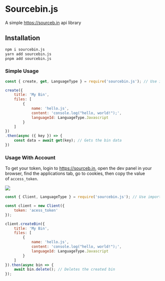 # Sourcebin.js

A simple https://sourceb.in api library

## Installation

```bash
npm i sourcebin.js
yarn add sourcebin.js
pnpm add sourcebin.js
```

### Simple Usage

```js
const { create, get, LanguageType } = require('sourcebin.js'); // Use import for ES Modules

create({
    title: 'My Bin',
    files: [
        {
            name: 'hello.js',
            content: 'console.log("hello, world!");',
            languageId: LanguageType.Javascript
        }
    ]
})
.then(async ({ key }) => {
    const data = await get(key); // Gets the bin data
})
```

### Usage With Account

To get your token, login to https://sourceb.in, open the dev panel in your browser, find the applications tab, go to cookies, then copy the value of `access_token`.

![](https://i.imgur.com/zsZjHD4.png)

```js
const { Client, LanguageType } = require('sourcebin.js'); // Use import for ES Modules

const client = new Client({
    token: 'acess_token'
});

client.createBin({
    title: 'My Bin',
    files: [
        {
            name: 'hello.js',
            content: 'console.log("hello, world!");',
            languageId: LanguageType.Javascript
        }
    ]
}).then(async bin => {
    await bin.delete(); // Deletes the created bin
});
```